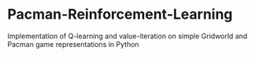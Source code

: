# Pacman-Reinforcement-Learning
Implementation of Q-learning and value-iteration on simple Gridworld and Pacman game representations in Python
